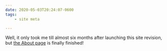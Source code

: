 ```yaml
---
date: 2020-05-03T20:24:07-0600
tags:
    - site meta

---
```


Well, it only took me till almost six months after launching this site revision, but [the About page][about] is finally finished!

[about]: /about/